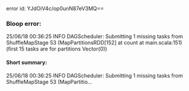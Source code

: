error id: YJdOiV4c/op0unN87eV3MQ==
### Bloop error:

25/06/18 00:36:25 INFO DAGScheduler: Submitting 1 missing tasks from ShuffleMapStage 53 (MapPartitionsRDD[152] at count at main.scala:151) (first 15 tasks are for partitions Vector(0))
#### Short summary: 

25/06/18 00:36:25 INFO DAGScheduler: Submitting 1 missing tasks from ShuffleMapStage 53 (MapPartitio...